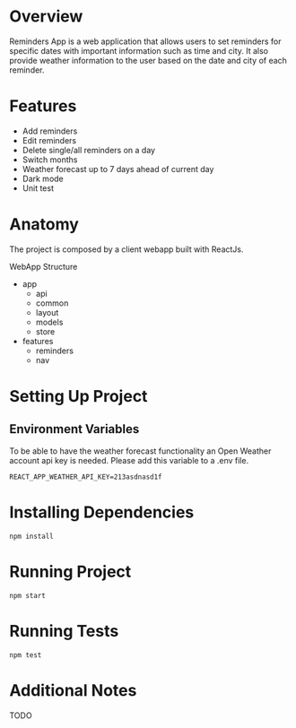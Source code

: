 # Overview

Reminders App is a web application that allows users to set reminders for specific dates with important information such as time and city. It also provide weather information to the user based on the date and city of each reminder.

# Features
- Add reminders
- Edit reminders
- Delete single/all reminders on a day
- Switch months
- Weather forecast up to 7 days ahead of current day
- Dark mode
- Unit test

# Anatomy

The project is composed by a client webapp built with ReactJs.

WebApp Structure
- app
  - api
  - common
  - layout
  - models
  - store
- features
  - reminders
  - nav

# Setting Up Project
## Environment Variables

To be able to have the weather forecast functionality an Open Weather account api key is needed. Please add this variable to a .env file.

```
REACT_APP_WEATHER_API_KEY=213asdnasd1f
```

# Installing Dependencies

```
npm install
```

# Running Project

```
npm start
```

# Running Tests

```
npm test
```


# Additional Notes
TODO
